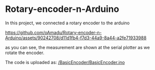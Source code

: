 # Rotary-encoder-n-Arduino

In this project, we connected a rotary encoder to the arduino

https://github.com/oAmadu/Rotary-encoder-n-Arduino/assets/90242708/d11d1fb4-f7d3-44a9-8a44-a2fe71933988

as you can see, the measurement are shown at the serial plotter as we rotate the encoder.

The code is uploaded as: [/BasicEncoder/BasicEncoder.ino](https://github.com/oAmadu/Rotary-encoder-n-Arduino/blob/922da0993b37ae532e6febc4691c0a896decf061/BasicEncoder/BasicEncoder.ino)
